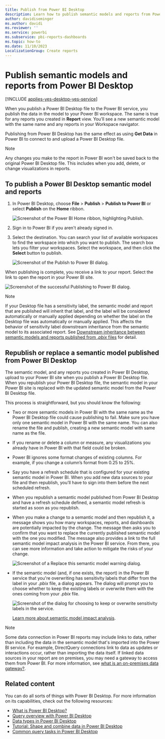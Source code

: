 ```yaml
---
title: Publish from Power BI Desktop
description: Learn how to publish semantic models and reports from Power BI Desktop to the Power BI service, which publishes the data in the model to your Power BI workspace.
author: davidiseminger
ms.author: davidi
ms.reviewer: ''
ms.service: powerbi
ms.subservice: pbi-reports-dashboards
ms.topic: how-to
ms.date: 11/10/2023
LocalizationGroup: Create reports
---
```

# Publish semantic models and reports from Power BI Desktop

[!INCLUDE [applies-yes-desktop-yes-service](../includes/applies-yes-desktop-yes-service.md)]

When you publish a Power BI Desktop file to the Power BI service, you publish the data in the model to your Power BI workspace. The same is true for any reports you created in **Report** view. You’ll see a new semantic model with the same name and any reports in your Workspace navigator.

Publishing from Power BI Desktop has the same effect as using **Get Data** in Power BI to connect to and upload a Power BI Desktop file.

> [!NOTE]
> Any changes you make to the report in Power BI won't be saved back to the original Power BI Desktop file. This includes when you add, delete, or change visualizations in reports.

## To publish a Power BI Desktop semantic model and reports
1. In Power BI Desktop, choose **File** > **Publish** > **Publish to Power BI** or select **Publish** on the **Home** ribbon.

   ![Screenshot of the Power BI Home ribbon, highlighting Publish.](media/desktop-upload-desktop-files/pbid_publish_publishbutton.png)


2. Sign in to Power BI if you aren't already signed in.
3. Select the destination. You can search your list of available workspaces to find the workspace into which you want to publish. The search box lets you filter your workspaces. Select the workspace, and then click the **Select** button to publish.

   ![Screenshot of the Publish to Power BI dialog.](media/desktop-upload-desktop-files/pbid_publish_select_destination.png)

When publishing is complete, you receive a link to your report. Select the link to open the report in your Power BI site.

![Screenshot of the successful Publishing to Power BI dialog.](media/desktop-upload-desktop-files/pbid_publish_success.png)

> [!NOTE]
> If your Desktop file has a sensitivity label, the semantic model and report that are published will inherit that label, and the label will be considered automatically or manually applied depending on whether the label on the Desktop file was automatically or manually applied. This affects the behavior of sensitivity label downstream inheritance from the semantic model to its associated report. See [Downstream inheritance between semantic models and reports published from *.pbix* files](/fabric/governance/service-security-sensitivity-label-downstream-inheritance#downstream-inheritance-between-semantic-models-and-reports-published-from-.pbix-files) for detail.

## Republish or replace a semantic model published from Power BI Desktop
The semantic model, and any reports you created in Power BI Desktop, upload to your Power BI site when you publish a Power BI Desktop file. When you republish your Power BI Desktop file, the semantic model in your Power BI site is replaced with the updated semantic model from the Power BI Desktop file.

This process is straightforward, but you should know the following:

* Two or more semantic models in Power BI with the same name as the Power BI Desktop file could cause publishing to fail. Make sure you have only one semantic model in Power BI with the same name. You can also rename the file and publish, creating a new semantic model with same name as the file.
* If you rename or delete a column or measure, any visualizations you already have in Power BI with that field could be broken.
* Power BI ignores some format changes of existing columns. For example, if you change a column’s format from 0.25 to 25%.
* Say you have a refresh schedule that is configured for your existing semantic model in Power BI. When you add new data sources to your file and then republish, you’ll have to sign into them before the next scheduled refresh.
* When you republish a semantic model published from Power BI Desktop and have a refresh schedule defined, a semantic model refresh is started as soon as you republish.
* When you make a change to a semantic model and then republish it, a message shows you how many workspaces, reports, and dashboards are potentially impacted by the change. The message then asks you to confirm that you want to replace the currently published semantic model with the one you modified. The message also provides a link to the full semantic model impact analysis in the Power BI service. From there, you can see more information and take action to mitigate the risks of your change.

   ![Screenshot of a Replace this semantic model warning dialog.](media/desktop-upload-desktop-files/pbid-dataset-impact-analysis-desktop-warning.png)

* If the semantic model (and, if one exists, the report) in the Power BI service that you're overwriting has sensitivity labels that differ from the label in your *.pbix* file, a dialog appears. The dialog will prompt you to choose whether to keep the existing labels or overwrite them with the ones coming from your *.pbix* file.

    ![Screenshot of the dialog for choosing to keep or overwrite sensitivity labels in the service.](media/desktop-upload-desktop-files/pbid-dataset-overwrite-labels-desktop-dialog.png)


   [Learn more about semantic model impact analysis](../collaborate-share/service-dataset-impact-analysis.md).

> [!NOTE]
> Some data connection in Power BI reports may include links to data, rather than including the data in the semantic model that's imported into the Power BI service. For example, DirectQuery connections link to data as updates or interactions occur, rather than importing the data itself. If linked data sources in your report are on premises, you may need a gateway to access them from Power BI. For more information, see [what is an on-premises data gateway?](../connect-data/service-gateway-onprem.md).
> 

## Related content

You can do all sorts of things with Power BI Desktop. For more information on its capabilities, check out the following resources:

* [What is Power BI Desktop?](../fundamentals/desktop-what-is-desktop.md)
* [Query overview with Power BI Desktop](../transform-model/desktop-query-overview.md)
* [Data types in Power BI Desktop](../connect-data/desktop-data-types.md)
* [Tutorial: Shape and combine data in Power BI Desktop](../connect-data/desktop-shape-and-combine-data.md)
* [Common query tasks in Power BI Desktop](../transform-model/desktop-common-query-tasks.md)
